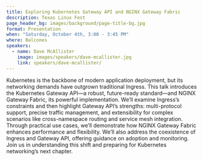 ```yaml
---
title: Exploring Kubernetes Gateway API and NGINX Gateway Fabric
description: Texas Linux Fest
page_header_bg: images/background/page-title-bg.jpg
format: Presentation
when: "Saturday, October 4th, 3:00 - 3:45 PM"
where: Balcones
speakers:
  - name: Dave McAllister
    image: images/speakers/dave-mcallister.jpg
    link: speakers/dave-mcallister/
---
```


Kubernetes is the backbone of modern application deployment, but its networking demands have outgrown traditional Ingress. This talk introduces the Kubernetes Gateway API—a robust, future-ready standard—and NGINX Gateway Fabric, its powerful implementation. We’ll examine Ingress’s constraints and then highlight Gateway API’s strengths: multi-protocol support, precise traffic management, and extensibility for complex scenarios like cross-namespace routing and service mesh integration. Through practical use cases, we’ll demonstrate how NGINX Gateway Fabric enhances performance and flexibility. We’ll also address the coexistence of Ingress and Gateway API, offering guidance on adoption and monitoring. Join us in understanding this shift and preparing for Kubernetes networking’s next chapter.
